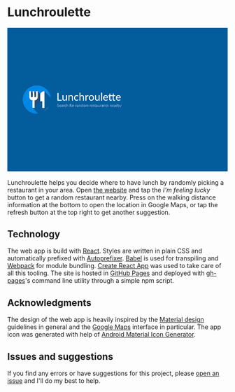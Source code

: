 # Lunchroulette

[![Screenshot](screenshot.gif)](https://soyguijarro.github.io/lunchroulette/)

Lunchroulette helps you decide where to have lunch by randomly picking a restaurant in your area. Open [the website](https://soyguijarro.github.io/lunchroulette) and tap the _I'm feeling lucky_ button to get a random restaurant nearby. Press on the walking distance information at the bottom to open the location in Google Maps, or tap the refresh button at the top right to get another suggestion.


## Technology

The web app is build with [React](https://facebook.github.io/react/). Styles are written in plain CSS and automatically prefixed with [Autoprefixer](https://github.com/postcss/autoprefixer). [Babel](http://babeljs.io/) is used for transpiling and [Webpack](https://webpack.github.io/) for module bundling. [Create React App](https://github.com/facebookincubator/create-react-app) was used to take care of all this tooling. The site is hosted in [GitHub Pages](https://pages.github.com/) and deployed with [gh-pages](https://github.com/tschaub/gh-pages)'s command line utility through a simple npm script.


## Acknowledgments

The design of the web app is heavily inspired by the [Material design](https://material.google.com/) guidelines in general and the [Google Maps](http://maps.google.com) interface in particular. The app icon was generated with help of [Android Material Icon Generator](https://android-material-icon-generator.bitdroid.de/).


## Issues and suggestions

If you find any errors or have suggestions for this project, please [open an issue](https://github.com/soyguijarro/lunchroulette/issues) and I'll do my best to help.
